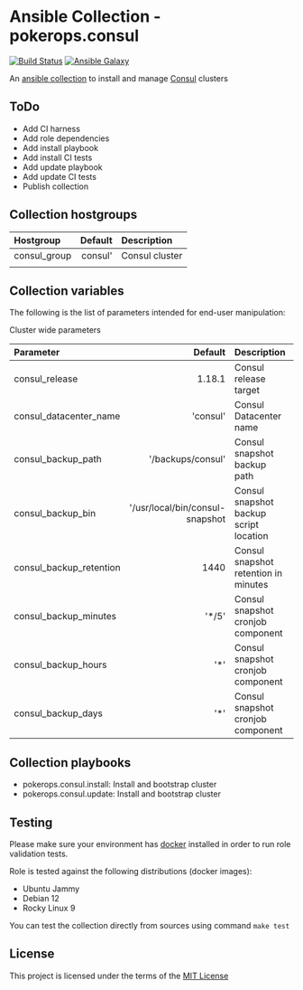 # Ansible Collection - pokerops.consul

[![Build Status](https://github.com/pokerops/ansible-collection-consul/actions/workflows/molecule.yml/badge.svg)](https://github.com/pokerops/ansible-collection-consul/actions/wofklows/molecule.yml)
[![Ansible Galaxy](http://img.shields.io/badge/ansible--galaxy-pokerops.consul-blue.svg)](https://galaxy.ansible.com/ui/repo/published/pokerops/consul/)

An [ansible collection](https://galaxy.ansible.com/ui/repo/published/pokerops/consul/) to install and manage [Consul](https://www.consul.io/) clusters

## ToDo

* Add CI harness
* Add role dependencies
* Add install playbook
* Add install CI tests
* Add update playbook
* Add update CI tests
* Publish collection

## Collection hostgroups

| Hostgroup    | Default | Description    |
|:-------------|--------:|:---------------|
| consul_group | consul' | Consul cluster |
|              |         |                |

## Collection variables

The following is the list of parameters intended for end-user manipulation: 

Cluster wide parameters

| Parameter               |                         Default | Description                            | Required |
|:------------------------|--------------------------------:|:---------------------------------------|:---------|
| consul_release          |                          1.18.1 | Consul release target                  | false    |
| consul_datacenter_name  |                        'consul' | Consul Datacenter name                 | false    |
| consul_backup_path      |               '/backups/consul' | Consul snapshot backup path            | false    |
| consul_backup_bin       | '/usr/local/bin/consul-snapshot | Consul snapshot backup script location | false    |
| consul_backup_retention |                            1440 | Consul snapshot retention in minutes   | false    |
| consul_backup_minutes   |                          '\*/5' | Consul snapshot cronjob component      | false    |
| consul_backup_hours     |                            '\*' | Consul snapshot cronjob component      | false    |
| consul_backup_days      |                            '\*' | Consul snapshot cronjob component      | false    |

## Collection playbooks

* pokerops.consul.install: Install and bootstrap cluster
* pokerops.consul.update: Install and bootstrap cluster

## Testing

Please make sure your environment has [docker](https://www.docker.com) installed in order to run role validation tests.

Role is tested against the following distributions (docker images):

  * Ubuntu Jammy
  * Debian 12
  * Rocky Linux 9

You can test the collection directly from sources using command `make test`

## License

This project is licensed under the terms of the [MIT License](/LICENSE)

